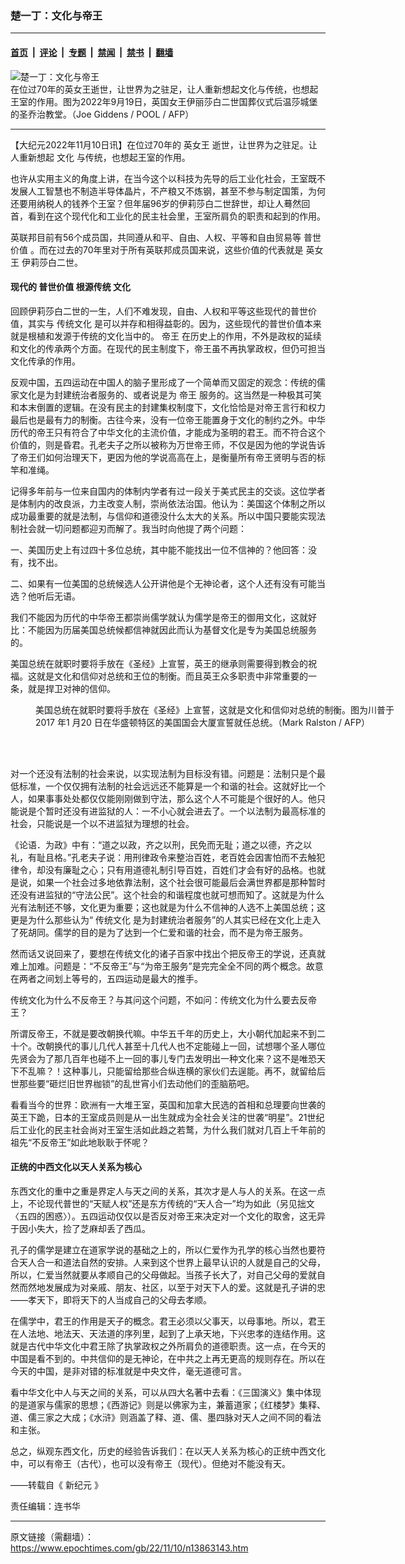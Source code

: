 ### 楚一丁：文化与帝王

---

#### [首页](../../../..?n13863143) &nbsp;|&nbsp; [评论](../../../../../epoch-comment?n13863143) &nbsp;|&nbsp; [专题](../../../../../epoch-special?n13863143) &nbsp;|&nbsp; [禁闻](../../../../../epoch-news?n13863143) &nbsp;|&nbsp; [禁书](../../../../../books?n13863143) &nbsp;|&nbsp; [翻墙](https://github.com/gfw-breaker/nogfw/blob/master/README.md?n13863143)


<div><img alt="楚一丁：文化与帝王" class="attachment-djy_600_400 size-djy_600_400 wp-post-image" src="https://i.epochtimes.com/assets/uploads/2022/11/id13863147-new_000_32JQ39K-600x400.jpg"/>
<div class="caption">
 在位过70年的英女王逝世，让世界为之驻足，让人重新想起文化与传统，也想起王室的作用。图为2022年9月19日，英国女王伊丽莎白二世国葬仪式后温莎城堡的圣乔治教堂。（Joe Giddens / POOL / AFP）
</div></div><hr/><div class="post_content" id="artbody" itemprop="articleBody">
 <!-- article content begin -->
 <p>
  【大纪元2022年11月10日讯】在位过70年的
  <ok href="https://www.epochtimes.com/gb/tag/%E8%8B%B1%E5%A5%B3%E7%8E%8B.html">
   英女王
  </ok>
  逝世，让世界为之驻足。让人重新想起
  <ok href="https://www.epochtimes.com/gb/tag/%E6%96%87%E5%8C%96.html">
   文化
  </ok>
  与传统，也想起王室的作用。
 </p>
 <p>
  也许从实用主义的角度上讲，在当今这个以科技为先导的后工业化社会，王室既不发展人工智慧也不制造半导体晶片，不产粮又不炼钢，甚至不参与制定国策，为何还要用纳税人的钱养个王室？但年届96岁的伊莉莎白二世辞世，却让人蓦然回首，看到在这个现代化和工业化的民主社会里，王室所肩负的职责和起到的作用。
 </p>
 <p>
  英联邦目前有56个成员国，共同遵从和平、自由、人权、平等和自由贸易等
  <ok href="https://www.epochtimes.com/gb/tag/%E6%99%AE%E4%B8%96%E4%BB%B7%E5%80%BC.html">
   普世价值
  </ok>
  。而在过去的70年里对于所有英联邦成员国来说，这些价值的代表就是
  <ok href="https://www.epochtimes.com/gb/tag/%E8%8B%B1%E5%A5%B3%E7%8E%8B.html">
   英女王
  </ok>
  伊莉莎白二世。
 </p>
 <h4>
  现代的
  <ok href="https://www.epochtimes.com/gb/tag/%E6%99%AE%E4%B8%96%E4%BB%B7%E5%80%BC.html">
   普世价值
  </ok>
  根源传统
  <ok href="https://www.epochtimes.com/gb/tag/%E6%96%87%E5%8C%96.html">
   文化
  </ok>
 </h4>
 <p>
  回顾伊莉莎白二世的一生，人们不难发现，自由、人权和平等这些现代的普世价值，其实与
  <ok href="https://www.epochtimes.com/gb/tag/%E4%BC%A0%E7%BB%9F%E6%96%87%E5%8C%96.html">
   传统文化
  </ok>
  是可以并存和相得益彰的。因为，这些现代的普世价值本来就是根植和发源于传统的文化当中的。
  <ok href="https://www.epochtimes.com/gb/tag/%E5%B8%9D%E7%8E%8B.html">
   帝王
  </ok>
  在历史上的作用，不外是政权的延续和文化的传承两个方面。在现代的民主制度下，帝王虽不再执掌政权，但仍可担当文化传承的作用。
 </p>
 <p>
  反观中国，五四运动在中国人的脑子里形成了一个简单而又固定的观念：传统的儒家文化是为封建统治者服务的、或者说是为
  <ok href="https://www.epochtimes.com/gb/tag/%E5%B8%9D%E7%8E%8B.html">
   帝王
  </ok>
  服务的。这当然是一种极其可笑和本末倒置的逻辑。在没有民主的封建集权制度下，文化恰恰是对帝王言行和权力最后也是最有力的制衡。古往今来，没有一位帝王能置身于文化的制约之外。中华历代的帝王只有符合了中华文化的主流价值，才能成为圣明的君王。而不符合这个价值的，则是昏君。孔老夫子之所以被称为万世帝王师，不仅是因为他的学说告诉了帝王们如何治理天下，更因为他的学说高高在上，是衡量所有帝王贤明与否的标竿和准绳。
 </p>
 <p>
  记得多年前与一位来自国内的体制内学者有过一段关于美式民主的交谈。这位学者是体制内的改良派，力主改变人制，崇尚依法治国。他认为：美国这个体制之所以成功最重要的就是法制，与信仰和道德没什么太大的关系。所以中国只要能实现法制社会就一切问题都迎刃而解了。我当时向他提了两个问题：
 </p>
 <p>
  一、美国历史上有过四十多位总统，其中能不能找出一位不信神的？他回答：没有，找不出。
 </p>
 <p>
  二、如果有一位美国的总统候选人公开讲他是个无神论者，这个人还有没有可能当选？他听后无语。
 </p>
 <p>
  我们不能因为历代的中华帝王都崇尚儒学就认为儒学是帝王的御用文化，这就好比：不能因为历届美国总统候都信神就因此而认为基督文化是专为美国总统服务的。
 </p>
 <p>
  美国总统在就职时要将手放在《圣经》上宣誓，英王的继承则需要得到教会的祝福。这就是文化和信仰对总统和王位的制衡。而且英王众多职责中非常重要的一条，就是捍卫对神的信仰。
 </p>
 <figure aria-describedby="caption-attachment-13863148" class="wp-caption alignnone" id="attachment_13863148" style="width: 600px">
  <ok href="https://i.epochtimes.com/assets/uploads/2022/11/id13863148-000_KF3WT-e1668060401797.jpg" target="_blank">
   <img alt="" class="size-large wp-image-13863148" src="https://i.epochtimes.com/assets/uploads/2022/11/id13863148-000_KF3WT-600x414.jpg"/>
  </ok>
  <br/><figcaption class="wp-caption-text" id="caption-attachment-13863148">
   美国总统在就职时要将手放在《圣经》上宣誓，这就是文化和信仰对总统的制衡。图为川普于2017 年1 月20 日在华盛顿特区的美国国会大厦宣誓就任总统。（Mark Ralston / AFP）
  </figcaption><br/>
 </figure><br/>
 <p>
  对一个还没有法制的社会来说，以实现法制为目标没有错。问题是：法制只是个最低标准，一个仅仅拥有法制的社会远远还不能算是一个和谐的社会。这就好比一个人，如果事事处处都仅仅能刚刚做到守法，那么这个人不可能是个很好的人。他只能说是个暂时还没有进监狱的人：一不小心就会进去了。一个以法制为最高标准的社会，只能说是一个以不进监狱为理想的社会。
 </p>
 <p>
  《论语．为政》中有：“道之以政，齐之以刑，民免而无耻；道之以德，齐之以礼，有耻且格。”孔老夫子说：用刑律政令来整治百姓，老百姓会因害怕而不去触犯律令，却没有廉耻之心；只有用道德礼制引导百姓，百姓们才会有好的品格。也就是说，如果一个社会过多地依靠法制，这个社会很可能最后会满世界都是那种暂时还没有进监狱的“守法公民”。这个社会的和谐程度也就可想而知了。这就是为什么光有法制还不够，文化更为重要；这也就是为什么不信神的人选不上美国总统；这更是为什么那些认为“
  <ok href="https://www.epochtimes.com/gb/tag/%E4%BC%A0%E7%BB%9F%E6%96%87%E5%8C%96.html">
   传统文化
  </ok>
  是为封建统治者服务”的人其实已经在文化上走入了死胡同。儒学的目的是为了达到一个仁爱和谐的社会，而不是为帝王服务。
 </p>
 <p>
  然而话又说回来了，要想在传统文化的诸子百家中找出个把反帝王的学说，还真就难上加难。问题是：“不反帝王”与“为帝王服务”是完完全全不同的两个概念。故意在两者之间划上等号的，五四运动是最大的推手。
 </p>
 <p>
  传统文化为什么不反帝王？与其问这个问题，不如问：传统文化为什么要去反帝王？
 </p>
 <p>
  所谓反帝王，不就是要改朝换代嘛。中华五千年的历史上，大小朝代加起来不到二十个。改朝换代的事儿几代人甚至十几代人也不定能碰上一回，试想哪个圣人哪位先贤会为了那几百年也碰不上一回的事儿专门去发明出一种文化来？这不是唯恐天下不乱嘛？！这种事儿，只能留给那些合纵连横的家伙们去逞能。再不，就留给后世那些要“砸烂旧世界枷锁”的乱世宵小们去动他们的歪脑筋吧。
 </p>
 <p>
  看看当今的世界：欧洲有一大堆王室，英国和加拿大民选的首相和总理要向世袭的英王下跪，日本的王室成员则是从一出生就成为全社会关注的世袭“明星”。21世纪后工业化的民主社会尚对王室生活如此趋之若鹜，为什么我们就对几百上千年前的祖先“不反帝王”如此地耿耿于怀呢？
 </p>
 <h4>
  正统的中西文化以天人关系为核心
 </h4>
 <p>
  东西文化的重中之重是界定人与天之间的关系，其次才是人与人的关系。在这一点上，不论现代普世的“天赋人权”还是东方传统的“天人合一”均为如此（另见拙文〈五四的困惑〉）。五四运动仅仅以是否反对帝王来决定对一个文化的取舍，这无异于因小失大，捡了芝麻却丢了西瓜。
 </p>
 <p>
  孔子的儒学是建立在道家学说的基础之上的，所以仁爱作为孔学的核心当然也要符合天人合一和道法自然的安排。人来到这个世界上最早认识的人就是自己的父母，所以，仁爱当然就要从孝顺自己的父母做起。当孩子长大了，对自己父母的爱就自然而然地发展成为对亲戚、朋友、社区，以至于对天下人的爱。这就是孔子讲的忠——孝天下，即将天下的人当成自己的父母去孝顺。
 </p>
 <p>
  在儒学中，君王的作用是天子的概念。君王必须以父事天，以母事地。所以，君王在人法地、地法天、天法道的序列里，起到了上承天地，下兴忠孝的连结作用。这就是古代中华文化中君王除了执掌政权之外所肩负的道德职责。这一点，在今天的中国是看不到的。中共信仰的是无神论，在中共之上再无更高的规则存在。所以在今天的中国，是非对错的标准就是中央文件，毫无道德可言。
 </p>
 <p>
  看中华文化中人与天之间的关系，可以从四大名著中去看：《三国演义》集中体现的是道家与儒家的思想；《西游记》则是以佛家为主，兼蓄道家；《红楼梦》集释、道、儒三家之大成；《水浒》则涵盖了释、道、儒、墨四脉对天人之间不同的看法和主张。
 </p>
 <p>
  总之，纵观东西文化，历史的经验告诉我们：在以天人关系为核心的正统中西文化中，可以有帝王（古代），也可以没有帝王（现代）。但绝对不能没有天。
 </p>
 <p>
  ——转载自《
  <ok href="https://www.epochweekly.com/">
   新纪元
  </ok>
  》
 </p>
 <p>
  责任编辑：连书华
 </p>
 <!-- article content end -->
 <div id="below_article_ad">
 </div>
</div>


---

原文链接（需翻墙）：https://www.epochtimes.com/gb/22/11/10/n13863143.htm
